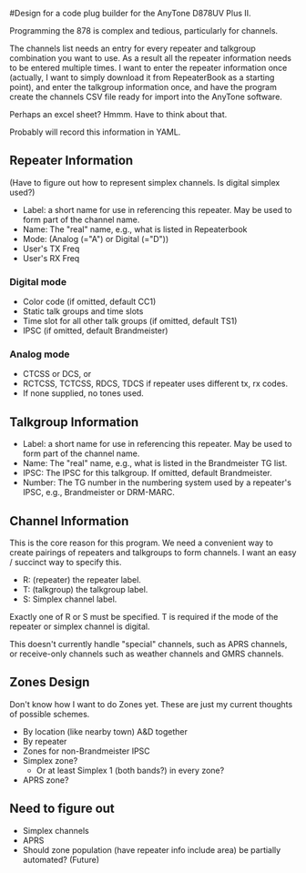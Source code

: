 #Design for a code plug builder for the AnyTone D878UV Plus II.

Programming the 878 is complex and tedious, particularly for channels.

The channels list needs an entry for every repeater and talkgroup combination 
you want to use. As a result all the repeater information needs to be entered 
multiple times.  I want to enter the repeater information once (actually, I 
want to simply download it from RepeaterBook as a starting point),
and enter the talkgroup information once, and have the program create the
channels CSV file ready for import into the AnyTone software.

Perhaps an excel sheet?  Hmmm. Have to think about that.

Probably will record this information in YAML.

## Repeater Information
(Have to figure out how to represent simplex channels. Is digital simplex 
used?)
* Label: a short name for use in referencing this repeater. May be used to 
  form part of the channel name.
* Name: The "real" name, e.g., what is listed in Repeaterbook
* Mode: (Analog (="A") or Digital (="D"))
* User's TX Freq
* User's RX Freq

### Digital mode
* Color code (if omitted, default CC1)
* Static talk groups and time slots
* Time slot for all other talk groups (if omitted, default TS1)
* IPSC (if omitted, default Brandmeister)

### Analog mode
* CTCSS or DCS, or
* RCTCSS, TCTCSS, RDCS, TDCS if repeater uses different tx, rx codes.
* If none supplied, no tones used.

## Talkgroup Information
* Label: a short name for use in referencing this repeater. May be used to 
  form part of the channel name.
* Name: The "real" name, e.g., what is listed in the Brandmeister TG list.
* IPSC: The IPSC for this talkgroup.  If omitted, default Brandmeister.
* Number: The TG number in the numbering system used by a repeater's IPSC, 
  e.g., Brandmeister or DRM-MARC.
  
## Channel Information
This is the core reason for this program. We need a convenient way to create
pairings of repeaters and talkgroups to form channels.  I want an easy / 
succinct way to specify this. 

* R: (repeater) the repeater label.
* T: (talkgroup) the talkgroup label.
* S: Simplex channel label.

Exactly one of  R or S must be specified.  T is required if the mode of the 
repeater or simplex channel is digital.

This doesn't currently handle "special" channels, such as 
APRS channels, or receive-only channels such as weather channels and GMRS 
channels.
  
## Zones Design
Don't know how I want to do Zones yet. These are just my current thoughts of
possible schemes.
* By location (like nearby town) A&D together
* By repeater
* Zones for non-Brandmeister IPSC
* Simplex zone?
  * Or at least Simplex 1 (both bands?) in every zone?
* APRS zone?

## Need to figure out
* Simplex channels
* APRS
* Should zone population (have repeater info include area) be partially
  automated? (Future)
  